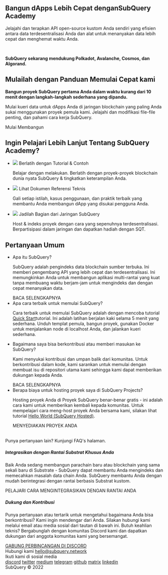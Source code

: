 <link rel="stylesheet" href="/assets/style/welcome.css" as="style" />
<div class="top2Sections">
  <section class="welcomeWords">
    <div class="main">
      <div>
        <h2 class="welcomeTitle">Bangun dApps Lebih Cepat dengan<span>SubQuery Academy</span></h2>
        <p>Jelajahi dan terapkan API open-source kustom Anda sendiri yang efisien antara data terdesentralisasi Anda dan alat untuk menanyakan data lebih cepat dan menghemat waktu Anda.</p></br>
        <p><strong>SubQuery sekarang mendukung Polkadot, Avalanche, Cosmos, dan Algorand.</strong></p>
      </div>
    </div>
  </section>
  <section class="startSection main">
    <div>
      <h2 class="title">Mulailah dengan <span>Panduan Memulai Cepat</span> kami</h2>
      <p><strong>Bangun proyek SubQuery pertama Anda dalam waktu kurang dari 10 menit dengan langkah-langkah sederhana yang dipandu.</strong>
      <p>Mulai kueri data untuk dApps Anda di jaringan blockchain yang paling Anda sukai menggunakan proyek pemula kami. Jelajahi dan modifikasi file-file penting, dan pahami cara kerja SubQuery.
      </p>
      <span class="button">
        <router-link :to="{path: '/quickstart/quickstart.html'}"> 
          <span>Mulai Membangun</span>
        </router-link>
      </span>
    </div>
  </section>
</div>
<div class="main">
  <div>
    <div>
    <h2 class="title" text-align:center>Ingin Pelajari Lebih Lanjut Tentang SubQuery Academy?</h2>
    </div>
    <ul class="list">
      <li>
        <router-link :to="{path: '/academy/tutorials_examples/introduction.html'}">
          <div>
            <img src="/assets/img/tutorialsIcon.svg" />
            <span>Berlatih dengan Tutorial & Contoh</span>
            <p>Belajar dengan melakukan. Berlatih dengan proyek-proyek blockchain dunia nyata SubQuery & tingkatkan keterampilan Anda.</p>
          </div>
        </router-link>
      </li>
      <li>
        <router-link :to="{path: '/build/introduction.html'}"> 
          <div>
            <img src="/assets/img/docsIcon.svg" />
            <span>Lihat Dokumen Referensi Teknis</span>
            <p>Gali setiap istilah, kasus penggunaan, dan praktik terbaik yang membantu Anda membangun dApp yang disukai pengguna Anda.</p>
          </div>
        </router-link>
      </li>
      <li>
        <router-link :to="{path: '/subquery_network/introduction.html'}"> 
          <div>
            <img src="/assets/img/networkIcon.svg" />
            <span>Jadilah Bagian dari Jaringan SubQuery</span>
            <p>Host & indeks proyek dengan cara yang sepenuhnya terdesentralisasi. Berpartisipasi dalam jaringan dan dapatkan hadiah dengan SQT.</p>
          </div>
        </router-link>
      </li>
    </ul>
  </div>
</div>
<section class="faqSection main">
  <div>
    <h2 class="title">Pertanyaan Umum</h2>
    <ul class="faqList">
      <li>
        <div class="title">Apa itu SubQuery?</div>
        <div class="content">
          <p>SubQuery adalah pengindeks data blockchain sumber terbuka. Ini memberi pengembang API yang lebih cepat dan terdesentralisasi. Ini memungkinkan Anda untuk membangun aplikasi multi-rantai yang kuat tanpa membuang waktu berjam-jam untuk mengindeks dan dengan cepat menanyakan data.</p>
          <span class="more">
            <router-link :to="{path: '/faqs/faqs.html#what-is-subquery'}">BACA SELENGKAPNYA</router-link>
          </span>
        </div>
      </li>
      <li>
        <div class="title">Apa cara terbaik untuk memulai SubQuery?</div>
        <div class="content">
          <p>Cara terbaik untuk memulai SubQuery adalah dengan mencoba tutorial <a href="/quickstart/quickstart.html">Quick Start</a>tutorial. Ini adalah latihan berjalan kaki selama 5 menit yang sederhana. Unduh templat pemula, bangun proyek, gunakan Docker untuk menjalankan node di localhost Anda, dan jalankan kueri sederhana.</p>
        </div>
      </li>
      <li>
        <div class="title">Bagaimana saya bisa berkontribusi atau memberi masukan ke SubQuery?</div>
        <div class="content">
          <p>Kami menyukai kontribusi dan umpan balik dari komunitas. Untuk berkontribusi dalam kode, kami sarankan untuk memulai dengan membuat isu di repositori utama kami sehingga kami dapat memberikan dukungan kepada Anda.</p>
          <span class="more">
            <router-link :to="{path: '/faqs/faqs.html#how-can-i-contribute-or-give-feedback-to-subquery'}">BACA SELENGKAPNYA</router-link>
          </span> 
        </div>
      </li>
      <li>
        <div class="title">Berapa biaya untuk hosting proyek saya di SubQuery Projects?</div>
        <div class="content">
          <p>Hosting proyek Anda di Proyek SubQuery benar-benar gratis - ini adalah cara kami untuk memberikan kembali kepada komunitas. Untuk mempelajari cara meng-host proyek Anda bersama kami, silakan lihat tutorial <a href="https://academy.subquery.network/run_publish/publish.html">Hello World (SubQuery Hosted)</a>.</p>
          <span class="more">
            <router-link :to="{path: '/run_publish/publish.html'}">MENYEDIAKAN PROYEK ANDA</router-link>
          </span>
        </div>
      </li>
    </ul><br>
    Punya pertanyaan lain? Kunjungi <router-link :to="{path: '/faqs/faqs.html'}">FAQ's</router-link> halaman.     
  </div>
</section>
<section class="main">
  <div>
    <div class="lastIntroduce lastIntroduce_1">
        <h5>Integrasikan dengan Rantai Substrat Khusus Anda</h5>
        <p>Baik Anda sedang membangun parachain baru atau blockchain yang sama sekali baru di Substrate - SubQuery dapat membantu Anda mengindeks dan memecahkan masalah data chain Anda. SubQuery membantu Anda dengan mudah berintegrasi dengan rantai berbasis Substrat kustom.</p>
        <span class="more">
          <router-link :to="{path: '/build/manifest.html#custom-substrate-and-cosmos-chains'}">PELAJARI CARA MENGINTEGRASIKAN DENGAN RANTAI ANDA</router-link>
        </span>
    </div>
    <div class="lastIntroduce lastIntroduce_2">
        <h5>Dukung dan Kontribusi</h5>
        <p>Punya pertanyaan atau tertarik untuk mengetahui bagaimana Anda bisa berkontribusi? Kami ingin mendengar dari Anda. Silakan hubungi kami melalui email atau media sosial dari tautan di bawah ini. Butuh keahlian teknis? Bergabunglah dengan komunitas Discord kami dan dapatkan dukungan dari anggota komunitas kami yang bersemangat. </p>
        <a class="more" target="_blank" href="https://discord.com/invite/subquery">GABUNG PERBINCANGAN DI DISCORD</a>
    </div>
    </div>
</section>
<section class="main connectSection">
  <div class="email">
    <span>Hubungi kami</span>
    <a href="mailto:hello@subquery.network">hello@subquery.network</a>
  </div>
  <div>
    <div>Ikuti kami di sosial media</div>
    <div class="connectWay">
      <a href="https://discord.com/invite/78zg8aBSMG" target="_blank" class="connectDiscord">discord</a>
      <a href="https://twitter.com/subquerynetwork" target="_blank" class="connectTwitter">twitter</a>
      <a href="https://medium.com/@subquery" target="_blank" class="connectMedium">medium</a>
      <a href="https://t.me/subquerynetwork" target="_blank" class="connectTelegram">telegram</a>
      <a href="https://github.com/OnFinality-io/subql" target="_blank" class="connectGithub">github</a>
      <a href="https://matrix.to/#/#subquery:matrix.org" target="_blank" class="connectMatrix">matrix</a>
      <a href="https://www.linkedin.com/company/subquery/" target="_blank" class="connectLinkedin">linkedin</a>
    </div>
  </div>
</section>
</div> </div>
<div class="footer">
  <div class="main"><div>SubQuery © 2022</div></div>
</div>
<script charset="utf-8" src="/assets/js/welcome.js"></script>
